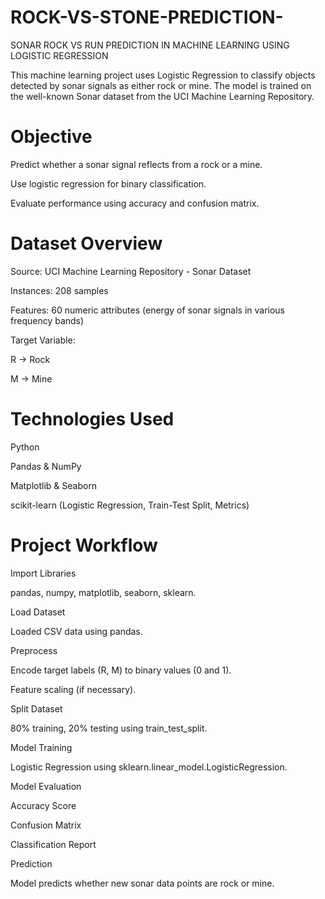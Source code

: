 # ROCK-VS-STONE-PREDICTION-
 SONAR ROCK VS RUN PREDICTION IN MACHINE LEARNING USING LOGISTIC REGRESSION 


 This machine learning project uses Logistic Regression to classify objects detected by sonar signals as either rock or mine. The model is trained on the well-known Sonar dataset from the UCI Machine Learning Repository.

# Objective
Predict whether a sonar signal reflects from a rock or a mine.

Use logistic regression for binary classification.

Evaluate performance using accuracy and confusion matrix.

# Dataset Overview
Source: UCI Machine Learning Repository - Sonar Dataset

Instances: 208 samples

Features: 60 numeric attributes (energy of sonar signals in various frequency bands)

Target Variable:

R → Rock

M → Mine

# Technologies Used
Python

Pandas & NumPy

Matplotlib & Seaborn

scikit-learn (Logistic Regression, Train-Test Split, Metrics)

# Project Workflow
Import Libraries

pandas, numpy, matplotlib, seaborn, sklearn.

Load Dataset

Loaded CSV data using pandas.

Preprocess

Encode target labels (R, M) to binary values (0 and 1).

Feature scaling (if necessary).

Split Dataset

80% training, 20% testing using train_test_split.

Model Training

Logistic Regression using sklearn.linear_model.LogisticRegression.

Model Evaluation

Accuracy Score

Confusion Matrix

Classification Report

Prediction

Model predicts whether new sonar data points are rock or mine.
